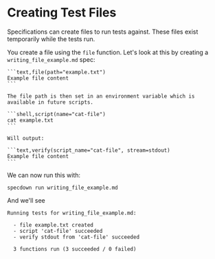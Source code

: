 # Creating Test Files

Specifications can create files to run tests against.
These files exist temporarily while the tests run.

You create a file using the `file` function.
Let's look at this by creating a `writing_file_example.md` spec:

~~~markdown,file(path="writing_file_example.md")
```text,file(path="example.txt")
Example file content
```

The file path is then set in an environment variable which is available in future scripts.

```shell,script(name="cat-file")
cat example.txt
```

Will output:

```text,verify(script_name="cat-file", stream=stdout)
Example file content
```
~~~

We can now run this with:

```shell,script(name="writing_file_example")
specdown run writing_file_example.md
```

And we'll see

```text,verify(script_name="writing_file_example", stream=stdout)
Running tests for writing_file_example.md:

  - file example.txt created
  - script 'cat-file' succeeded
  - verify stdout from 'cat-file' succeeded

  3 functions run (3 succeeded / 0 failed)
```